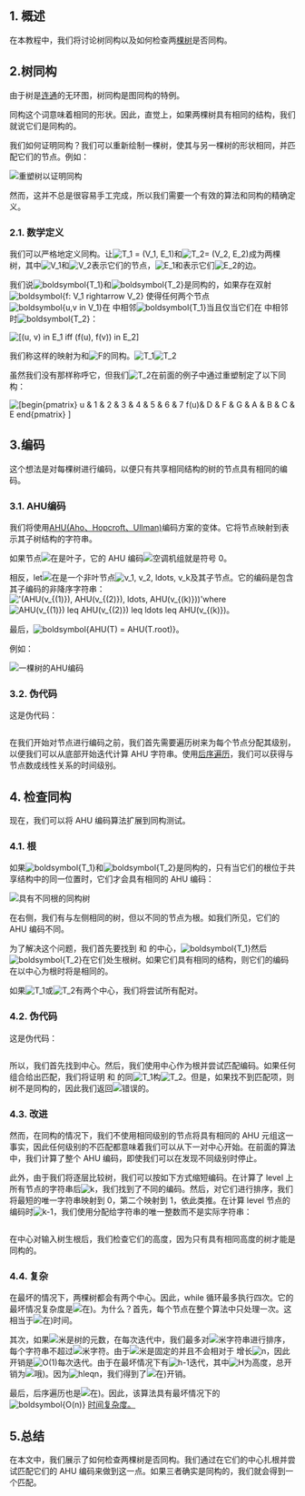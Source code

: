 ## 1. 概述

在本教程中，我们将讨论树同构以及如何检查两[棵树](https://www.baeldung.com/cs/category/graph-theory/trees)是否同构。

## 2.树同构

由于树是[连通](https://www.baeldung.com/cs/graph-connected-components)的无环图，树同构是图同构的特例。

同构这个词意味着相同的形状。因此，直觉上，如果两棵树具有相同的结构，我们就说它们是同构的。

我们如何证明同构？我们可以重新绘制一棵树，使其与另一棵树的形状相同，并匹配它们的节点。例如：

![重塑树以证明同构](https://www.baeldung.com/wp-content/uploads/sites/4/2023/01/reshaping-trees.jpg)

然而，这并不总是很容易手工完成，所以我们需要一个有效的算法和同构的精确定义。

### 2.1. 数学定义

我们可以严格地定义同构。让![T_1 = (V_1, E_1)](https://www.baeldung.com/wp-content/ql-cache/quicklatex.com-e70674c784a439fb6f1d6471098f1cf0_l3.svg)和![T_2= (V_2, E_2)](https://www.baeldung.com/wp-content/ql-cache/quicklatex.com-8eb87c2111a6210edf1a759f58331f5f_l3.svg)成为两棵树，其中![V_1](https://www.baeldung.com/wp-content/ql-cache/quicklatex.com-c13da9eae23428ebdd0fed62ec5a2124_l3.svg)和![V_2](https://www.baeldung.com/wp-content/ql-cache/quicklatex.com-93741ff3d67e852e96df8314f03552f6_l3.svg)表示它们的节点，![E_1](https://www.baeldung.com/wp-content/ql-cache/quicklatex.com-ac91793e30799352150fdae8a6ae5d48_l3.svg)和表示它们![E_2](https://www.baeldung.com/wp-content/ql-cache/quicklatex.com-1dab2d474ae25e6eb0d3a4424a1bcc83_l3.svg)的边。

我们说![boldsymbol{T_1}](https://www.baeldung.com/wp-content/ql-cache/quicklatex.com-d53d5b7a8fb484473add4e1160fadd74_l3.svg)和![boldsymbol{T_2}](https://www.baeldung.com/wp-content/ql-cache/quicklatex.com-0ec17852937d11704cad20b9c81518db_l3.svg)是同构的，如果存在双射![boldsymbol{f: V_1 rightarrow V_2}](https://www.baeldung.com/wp-content/ql-cache/quicklatex.com-d430511634d790f76810027159d2b1ba_l3.svg) 使得任何两个节点![boldsymbol{u,v in V_1}](https://www.baeldung.com/wp-content/ql-cache/quicklatex.com-175ed9f1f577a4e744a1a7cdb453995f_l3.svg)在 中相邻![boldsymbol{T_1}](https://www.baeldung.com/wp-content/ql-cache/quicklatex.com-d53d5b7a8fb484473add4e1160fadd74_l3.svg)当且仅当它们在 中相邻时![boldsymbol{T_2}](https://www.baeldung.com/wp-content/ql-cache/quicklatex.com-0ec17852937d11704cad20b9c81518db_l3.svg)：

 ![[(u, v) in E_1 iff (f(u), f(v)) in E_2]](https://www.baeldung.com/wp-content/ql-cache/quicklatex.com-e8ef185c3c03a8182219abdca892fe6a_l3.svg)

我们称这样的映射为和![F](https://www.baeldung.com/wp-content/ql-cache/quicklatex.com-f5844370b6482674a233a3063f762555_l3.svg)的同构。![T_1](https://www.baeldung.com/wp-content/ql-cache/quicklatex.com-ec8778d98f0107e9a26a458ab374a6ca_l3.svg)![T_2](https://www.baeldung.com/wp-content/ql-cache/quicklatex.com-4f678f31d7f67e2217e8a32aece7b91b_l3.svg)

虽然我们没有那样称呼它，但我们![T_2](https://www.baeldung.com/wp-content/ql-cache/quicklatex.com-4f678f31d7f67e2217e8a32aece7b91b_l3.svg)在前面的例子中通过重塑制定了以下同构：

 ![[begin{pmatrix} u & 1 & 2 & 3 & 4 & 5 & 6 & 7 f(u)& D & F & G & A & B & C & E end{pmatrix} ]](https://www.baeldung.com/wp-content/ql-cache/quicklatex.com-c167bd132587a06acf70447d5108c8ad_l3.svg)

## 3.编码

这个想法是对每棵树进行编码，以便只有共享相同结构的树的节点具有相同的编码。

### 3.1. AHU编码

我们将使用[AHU(Aho、Hopcroft、Ullman)](https://dl.acm.org/doi/10.5555/578775)编码方案的变体。它将节点映射到表示其子树结构的字符串。

如果节点![在](https://www.baeldung.com/wp-content/ql-cache/quicklatex.com-e817933126862db10ae510d35359568e_l3.svg)是叶子，它的 AHU 编码![空调机组](https://www.baeldung.com/wp-content/ql-cache/quicklatex.com-a9a84fec435d4a77ac831581086b9381_l3.svg)就是符号 0。

相反，let![在](https://www.baeldung.com/wp-content/ql-cache/quicklatex.com-e817933126862db10ae510d35359568e_l3.svg)是一个非叶节点![v_1, v_2, ldots, v_k](https://www.baeldung.com/wp-content/ql-cache/quicklatex.com-8abb7e98d7344fc71547157ada0ea070_l3.svg)及其子节点。它的编码是包含其子编码的非降序字符串：!['(AHU(v_{(1)}), AHU(v_{(2)}), ldots, AHU(v_{(k)}))'](https://www.baeldung.com/wp-content/ql-cache/quicklatex.com-0d79fcd2f77c5e459ed2cb6bd1875d60_l3.svg)where ![AHU(v_{(1)}) leq AHU(v_{(2)}) leq ldots leq AHU(v_{(k)})](https://www.baeldung.com/wp-content/ql-cache/quicklatex.com-d06672cdba98108e43fed06c43d3dd77_l3.svg)。

最后，![boldsymbol{AHU(T) = AHU(T.root)}](https://www.baeldung.com/wp-content/ql-cache/quicklatex.com-80e942836437d9c86fd977451a7695fb_l3.svg)。

例如：

![一棵树的AHU编码](https://www.baeldung.com/wp-content/uploads/sites/4/2023/01/Encoding-a-tree.jpg)

### 3.2. 伪代码

这是伪代码：

```

```

在我们开始对节点进行编码之前，我们首先需要遍历树来为每个节点分配其级别，以便我们可以从底部开始迭代计算 AHU 字符串。使用[后序遍历](https://www.baeldung.com/cs/depth-first-traversal-methods#post-order-traversal)，我们可以获得与节点数成线性关系的时间级别。

## 4. 检查同构

现在，我们可以将 AHU 编码算法扩展到同构测试。

### 4.1. 根

如果![boldsymbol{T_1}](https://www.baeldung.com/wp-content/ql-cache/quicklatex.com-d53d5b7a8fb484473add4e1160fadd74_l3.svg)和![boldsymbol{T_2}](https://www.baeldung.com/wp-content/ql-cache/quicklatex.com-0ec17852937d11704cad20b9c81518db_l3.svg)是同构的，只有当它们的根位于共享结构中的同一位置时，它们才会具有相同的 AHU 编码：

![具有不同根的同构树](https://www.baeldung.com/wp-content/uploads/sites/4/2023/01/Different-roots.jpg)

在右侧，我们有与左侧相同的树，但以不同的节点为根。如我们所见，它们的 AHU 编码不同。

为了解决这个问题，我们首先要找到 和 的中心，![boldsymbol{T_1}](https://www.baeldung.com/wp-content/ql-cache/quicklatex.com-d53d5b7a8fb484473add4e1160fadd74_l3.svg)然后![boldsymbol{T_2}](https://www.baeldung.com/wp-content/ql-cache/quicklatex.com-0ec17852937d11704cad20b9c81518db_l3.svg)在它们处生根树。如果它们具有相同的结构，则它们的编码在以中心为根时将是相同的。

如果![T_1](https://www.baeldung.com/wp-content/ql-cache/quicklatex.com-ec8778d98f0107e9a26a458ab374a6ca_l3.svg)或![T_2](https://www.baeldung.com/wp-content/ql-cache/quicklatex.com-4f678f31d7f67e2217e8a32aece7b91b_l3.svg)有两个中心，我们将尝试所有配对。

### 4.2. 伪代码

这是伪代码：

```

```

所以，我们首先找到中心。然后，我们使用中心作为根并尝试匹配编码。如果任何组合给出匹配，我们将证明 和 的同![T_1](https://www.baeldung.com/wp-content/ql-cache/quicklatex.com-ec8778d98f0107e9a26a458ab374a6ca_l3.svg)构![T_2](https://www.baeldung.com/wp-content/ql-cache/quicklatex.com-4f678f31d7f67e2217e8a32aece7b91b_l3.svg)。但是，如果找不到匹配项，则树不是同构的，因此我们返回![错误的](https://www.baeldung.com/wp-content/ql-cache/quicklatex.com-1bd109d4c0a6d9f4b9978b1f7b1a48a3_l3.svg)。

### 4.3. 改进

然而，在同构的情况下，我们不使用相同级别的节点将具有相同的 AHU 元组这一事实，因此任何级别的不匹配都意味着我们可以从下一对中心开始。在前面的算法中，我们计算了整个 AHU 编码，即使我们可以在发现不同级别时停止。

此外，由于我们将逐层比较树，我们可以按如下方式缩短编码。在计算了 level 上所有节点的字符串后![k](https://www.baeldung.com/wp-content/ql-cache/quicklatex.com-d42bc2203d6f76ad01b27ac9acc0bee1_l3.svg)，我们找到了不同的编码。然后，对它们进行排序，我们将最短的唯一字符串映射到 0，第二个映射到 1，依此类推。在计算 level 节点的编码时![k-1](https://www.baeldung.com/wp-content/ql-cache/quicklatex.com-7dfca2445cd362ac42fb9032c9cf2367_l3.svg)，我们使用分配给字符串的唯一整数而不是实际字符串：

```

```

在中心对输入树生根后，我们检查它们的高度，因为只有具有相同高度的树才能是同构的。

### 4.4. 复杂

在最坏的情况下，两棵树都会有两个中心。因此，while 循环最多执行四次。它的最坏情况复杂度是![在)](https://www.baeldung.com/wp-content/ql-cache/quicklatex.com-f8d599809b2f7987726c648086c1981d_l3.svg)。为什么？首先，每个节点在整个算法中只处理一次。这相当于![在)](https://www.baeldung.com/wp-content/ql-cache/quicklatex.com-f8d599809b2f7987726c648086c1981d_l3.svg)时间。

其次，如果![米](https://www.baeldung.com/wp-content/ql-cache/quicklatex.com-fdc40b8ad1cdad0aab9d632215459d28_l3.svg)是树的元数，在每次迭代中，我们最多对![米](https://www.baeldung.com/wp-content/ql-cache/quicklatex.com-fdc40b8ad1cdad0aab9d632215459d28_l3.svg)字符串进行排序，每个字符串不超过![米](https://www.baeldung.com/wp-content/ql-cache/quicklatex.com-fdc40b8ad1cdad0aab9d632215459d28_l3.svg)字符。由于![米](https://www.baeldung.com/wp-content/ql-cache/quicklatex.com-fdc40b8ad1cdad0aab9d632215459d28_l3.svg)是固定的并且不会相对于 增长![n](https://www.baeldung.com/wp-content/ql-cache/quicklatex.com-ec4217f4fa5fcd92a9edceba0e708cf7_l3.svg)，因此开销是![O(1)](https://www.baeldung.com/wp-content/ql-cache/quicklatex.com-66c97a4dfb9f2e2983629033366d7018_l3.svg)每次迭代。由于在最坏情况下有![h-1](https://www.baeldung.com/wp-content/ql-cache/quicklatex.com-b9a9e2b10ffdf9de2a3388d2955143e2_l3.svg)迭代，其中![H](https://www.baeldung.com/wp-content/ql-cache/quicklatex.com-2ce27f7d2d82e3b238176ec7e7ee9118_l3.svg)为高度，总开销为![哦)](https://www.baeldung.com/wp-content/ql-cache/quicklatex.com-43e57ad833a2718f76fde6ecadb12052_l3.svg)。因为![hleqn](https://www.baeldung.com/wp-content/ql-cache/quicklatex.com-e29b622c9b3de75d922a443d2b188a46_l3.svg)，我们得到了![在)](https://www.baeldung.com/wp-content/ql-cache/quicklatex.com-f8d599809b2f7987726c648086c1981d_l3.svg)开销。

最后，后序遍历也是![在)](https://www.baeldung.com/wp-content/ql-cache/quicklatex.com-f8d599809b2f7987726c648086c1981d_l3.svg)。因此，该算法具有最坏情况下的![boldsymbol{O(n)}](https://www.baeldung.com/wp-content/ql-cache/quicklatex.com-a284b3d3da9fd25bc7f2dc85bff3fe66_l3.svg) [时间复杂度。](https://www.baeldung.com/cs/time-vs-space-complexity)

## 5.总结

在本文中，我们展示了如何检查两棵树是否同构。我们通过在它们的中心扎根并尝试匹配它们的 AHU 编码来做到这一点。如果三者确实是同构的，我们就会得到一个匹配。